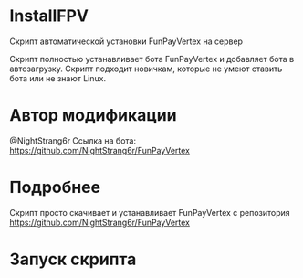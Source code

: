 # InstallFPV
Скрипт автоматической установки FunPayVertex на сервер

Скрипт полностью устанавливает бота FunPayVertex и добавляет бота в автозагрузку.
Скрипт подходит новичкам, которые не умеют ставить бота или не знают Linux.

# Автор модификации
@NightStrang6r
Ссылка на бота: https://github.com/NightStrang6r/FunPayVertex

# Подробнее

Скрипт просто скачивает и устанавливает FunPayVertex  с репозитория https://github.com/NightStrang6r/FunPayVertex

# Запуск скрипта

